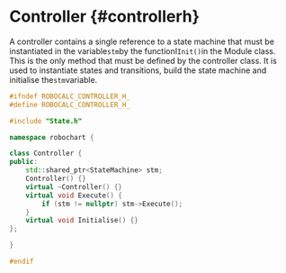 # Controller {#controllerh}

A controller contains a single reference to a state machine that must be instantiated in the variable`stm`by the functionI`Init()`in the Module class. This is the only method that must be defined by the controller class. It is used to instantiate states and transitions, build the state machine and initialise the`stm`variable.

```cpp
#ifndef ROBOCALC_CONTROLLER_H_
#define ROBOCALC_CONTROLLER_H_

#include "State.h"

namespace robochart {

class Controller {
public:
	std::shared_ptr<StateMachine> stm;
	Controller() {}
	virtual ~Controller() {}
	virtual void Execute() {
		if (stm != nullptr) stm->Execute();
	}
	virtual void Initialise() {}
};

}

#endif
```



